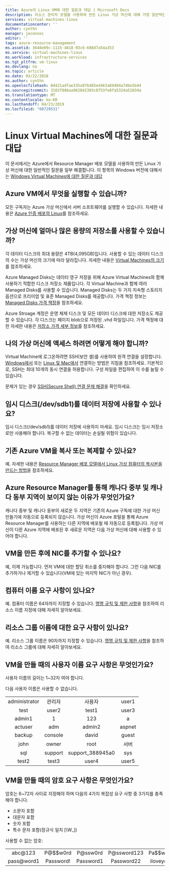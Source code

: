 ```yaml
---
title: Azure의 Linux VM에 대한 질문과 대답 | Microsoft Docs
description: 리소스 관리자 모델을 사용하여 만든 Linux 가상 머신에 대해 가장 일반적인 질문 중 일부에 대한 답변을 제공합니다.
services: virtual-machines-linux
documentationcenter: ''
author: cynthn
manager: jeconnoc
editor: ''
tags: azure-resource-management
ms.assetid: 3648e09c-1115-4818-93c6-688d7a54a353
ms.service: virtual-machines-linux
ms.workload: infrastructure-services
ms.tgt_pltfrm: vm-linux
ms.devlang: na
ms.topic: article
ms.date: 03/22/2018
ms.author: cynthn
ms.openlocfilehash: 8d421adfae335a976485ed463a69484a74be5b44
ms.sourcegitcommit: 3102f886aa962842303c8753fe8fa5324a52834a
ms.translationtype: MT
ms.contentlocale: ko-KR
ms.lasthandoff: 04/23/2019
ms.locfileid: "60729531"
---
```

# <a name="frequently-asked-question-about-linux-virtual-machines"></a>Linux Virtual Machines에 대한 질문과 대답
이 문서에서는 Azure에서 Resource Manager 배포 모델을 사용하여 만든 Linux 가상 머신에 대한 일반적인 질문을 일부 해결합니다. 이 항목의 Windows 버전에 대해서는 [Windows Virtual Machines에 대한 질문과 대답](../windows/faq.md?toc=%2fazure%2fvirtual-machines%2fwindows%2ftoc.json)

## <a name="what-can-i-run-on-an-azure-vm"></a>Azure VM에서 무엇을 실행할 수 있습니까?
모든 구독자는 Azure 가상 머신에서 서버 소프트웨어를 실행할 수 있습니다. 자세한 내용은 [Azure 인증 배포의 Linux](endorsed-distros.md?toc=%2fazure%2fvirtual-machines%2flinux%2ftoc.json)를 참조하세요.

## <a name="how-much-storage-can-i-use-with-a-virtual-machine"></a>가상 머신에 얼마나 많은 용량의 저장소를 사용할 수 있습니까?
각 데이터 디스크의 최대 용량은 4TB(4,095GB)입니다. 사용할 수 있는 데이터 디스크의 수는 가상 머신의 크기에 따라 달라집니다. 자세한 내용은 [Virtual Machines의 크기](sizes.md?toc=%2fazure%2fvirtual-machines%2flinux%2ftoc.json)를 참조하세요.

Azure Managed Disks는 데이터 영구 저장을 위해 Azure Virtual Machines와 함께 사용하기 적합한 디스크 저장소 제품입니다. 각 Virtual Machine과 함께 여러 Managed Disks를 사용할 수 있습니다. Managed Disks는 두 가지 지속형 스토리지 옵션으로 프리미엄 및 표준 Managed Disks를 제공합니다. 가격 책정 정보는 [Managed Disks 가격 책정](https://azure.microsoft.com/pricing/details/managed-disks)을 참조하세요.

Azure Stroage 계정은 운영 체제 디스크 및 모든 데이터 디스크에 대한 저장소도 제공할 수 있습니다. 각 디스크는 페이지 blob으로 저장된 .vhd 파일입니다. 가격 책정에 대한 자세한 내용은 [저장소 가격 세부 정보](https://azure.microsoft.com/pricing/details/storage/)를 참조하세요.

## <a name="how-can-i-access-my-virtual-machine"></a>나의 가상 머신에 액세스 하려면 어떻게 해야 합니까?
Virtual Machine에 로그온하려면 SSH(보안 셸)를 사용하여 원격 연결을 설정합니다. [Windows에서](ssh-from-windows.md?toc=%2fazure%2fvirtual-machines%2flinux%2ftoc.json) 또는 [Linux 및 Mac에서](mac-create-ssh-keys.md?toc=%2fazure%2fvirtual-machines%2flinux%2ftoc.json) 연결하는 방법은 지침을 참조하세요. 기본적으로, SSH는 최대 10개의 동시 연결을 허용합니다. 구성 파일을 편집하여 이 수를 늘릴 수 있습니다.

문제가 있는 경우 [SSH(Secure Shell) 연결 문제 해결](troubleshoot-ssh-connection.md?toc=%2fazure%2fvirtual-machines%2flinux%2ftoc.json)을 확인하세요.

## <a name="can-i-use-the-temporary-disk-devsdb1-to-store-data"></a>임시 디스크(/dev/sdb1)를 데이터 저장에 사용할 수 있나요?
임시 디스크(/dev/sdb1)를 데이터 저장에 사용하지 마세요. 임시 디스크는 임시 저장소로만 사용해야 합니다. 복구할 수 없는 데이터는 손실될 위험이 있습니다.

## <a name="can-i-copy-or-clone-an-existing-azure-vm"></a>기존 Azure VM을 복사 또는 복제할 수 있나요?
예. 자세한 내용은 [Resource Manager 배포 모델에서 Linux 가상 컴퓨터의 복사본을 만드는 방법](copy-vm.md?toc=%2fazure%2fvirtual-machines%2flinux%2ftoc.json)을 참조하세요.

## <a name="why-am-i-not-seeing-canada-central-and-canada-east-regions-through-azure-resource-manager"></a>Azure Resource Manager를 통해 캐나다 중부 및 캐나다 동부 지역이 보이지 않는 이유가 무엇인가요?
캐나다 중부 및 캐나다 동부의 새로운 두 지역은 기존의 Azure 구독에 대한 가상 머신 만들기에 자동으로 등록되지 않습니다. 가상 머신이 Azure 포털을 통해 Azure Resource Manager를 사용하는 다른 지역에 배포될 때 자동으로 등록됩니다. 가상 머신이 다른 Azure 지역에 배포된 후 새로운 지역은 다음 가상 머신에 대해 사용할 수 있어야 합니다.

## <a name="can-i-add-a-nic-to-my-vm-after-its-created"></a>VM을 만든 후에 NIC를 추가할 수 있나요?
예, 이제 가능합니다. 먼저 VM에 대한 할당 취소를 중지해야 합니다. 그런 다음 NIC를 추가하거나 제거할 수 있습니다(VM에 있는 마지막 NIC가 아닌 경우). 

## <a name="are-there-any-computer-name-requirements"></a>컴퓨터 이름 요구 사항이 있나요?
예. 컴퓨터 이름은 64자까지 지정할 수 있습니다. [명명 규칙 및 제한 사항](/azure/architecture/best-practices/naming-conventions)을 참조하여 리소스 이름 지정에 대해 자세히 알아보세요.

## <a name="are-there-any-resource-group-name-requirements"></a>리소스 그룹 이름에 대한 요구 사항이 있나요?
예. 리소스 그룹 이름은 90자까지 지정할 수 있습니다. [명명 규칙 및 제한 사항](/azure/architecture/best-practices/naming-conventions)을 참조하여 리소스 그룹에 대해 자세히 알아보세요.

## <a name="what-are-the-username-requirements-when-creating-a-vm"></a>VM을 만들 때의 사용자 이름 요구 사항은 무엇인가요?

사용자 이름의 길이는 1~32자 여야 합니다.

다음 사용자 이름은 사용할 수 없습니다.

<table>
    <tr>
        <td style="text-align:center">administrator </td><td style="text-align:center"> 관리자 </td><td style="text-align:center"> 사용자 </td><td style="text-align:center"> user1</td>
    </tr>
    <tr>
        <td style="text-align:center">test </td><td style="text-align:center"> user2 </td><td style="text-align:center"> test1 </td><td style="text-align:center"> user3</td>
    </tr>
    <tr>
        <td style="text-align:center">admin1 </td><td style="text-align:center"> 1 </td><td style="text-align:center"> 123 </td><td style="text-align:center"> a</td>
    </tr>
    <tr>
        <td style="text-align:center">actuser  </td><td style="text-align:center"> adm </td><td style="text-align:center"> admin2 </td><td style="text-align:center"> aspnet</td>
    </tr>
    <tr>
        <td style="text-align:center">backup </td><td style="text-align:center"> console </td><td style="text-align:center"> david </td><td style="text-align:center"> guest</td>
    </tr>
    <tr>
        <td style="text-align:center">john </td><td style="text-align:center"> owner </td><td style="text-align:center"> root </td><td style="text-align:center"> 서버</td>
    </tr>
    <tr>
        <td style="text-align:center">sql </td><td style="text-align:center"> support </td><td style="text-align:center"> support_388945a0 </td><td style="text-align:center"> sys</td>
    </tr>
    <tr>
        <td style="text-align:center">test2 </td><td style="text-align:center"> test3 </td><td style="text-align:center"> user4 </td><td style="text-align:center"> user5</td>
    </tr>
</table>


## <a name="what-are-the-password-requirements-when-creating-a-vm"></a>VM을 만들 때의 암호 요구 사항은 무엇인가요?
암호는 6~72자 사이로 지정해야 하며 다음의 4가지 복잡성 요구 사항 중 3가지를 충족해야 합니다.

* 소문자 포함
* 대문자 포함
* 숫자 포함
* 특수 문자 포함(정규식 일치 [\W_])

사용할 수 없는 암호:

<table>
    <tr>
        <td style="text-align:center">abc@123</td>
        <td style="text-align:center">P@$$w0rd</td>
        <td style="text-align:center">P@ssw0rd</td>
        <td style="text-align:center">P@ssword123</td>
        <td style="text-align:center">Pa$$word</td>
    </tr>
    <tr>
        <td style="text-align:center">pass@word1</td>
        <td style="text-align:center">Password!</td>
        <td style="text-align:center">Password1</td>
        <td style="text-align:center">Password22</td>
        <td style="text-align:center">iloveyou!</td>
    </tr>
</table>
